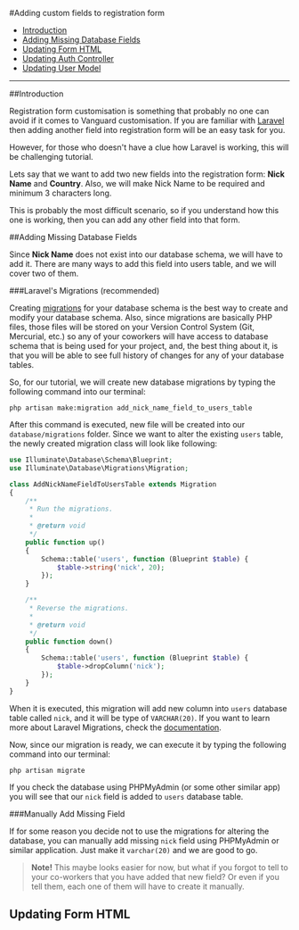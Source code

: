 #Adding custom fields to registration form

* [Introduction](#intro)
* [Adding Missing Database Fields](#database)
* [Updating Form HTML](#form-html)
* [Updating Auth Controller](#controller)
* [Updating User Model](#model)

---

##Introduction

Registration form customisation is something that probably no one can avoid if it comes to Vanguard customisation. If you are familiar with [Laravel](https://laravel.com/) then adding another field into registration form will be an easy task for you.

However,  for those who doesn't have a clue how Laravel is working, this will be challenging tutorial.

Lets say that we want to add two new fields into the registration form: **Nick Name** and **Country**.
Also, we will make Nick Name to be required and minimum 3 characters long.

This is probably the most difficult scenario, so if you understand how this one is working, then you can add any other field into that form.

##Adding Missing Database Fields

Since **Nick Name** does not exist into our database schema, we will have to add it. There are many ways to add this field into users table, and we will cover two of them.

###Laravel's Migrations (recommended)

Creating [migrations](https://laravel.com/docs/5.2/migrations) for your database schema is the best way to create and modify your database schema. Also, since migrations are basically PHP files, those files will be stored on your Version Control System (Git, Mercurial, etc.) so any of your coworkers will have access to database schema that is being used for your project, and, the best thing about it, is that you will be able to see full history of changes for any of your database tables.

So, for our tutorial, we will create new database migrations by typing the following command into our terminal:

```
php artisan make:migration add_nick_name_field_to_users_table
```

After this command is executed, new file will be created into our `database/migrations` folder. Since we want to alter the existing `users` table, the  newly created migration class will look like following:

```php
use Illuminate\Database\Schema\Blueprint;
use Illuminate\Database\Migrations\Migration;

class AddNickNameFieldToUsersTable extends Migration
{
    /**
     * Run the migrations.
     *
     * @return void
     */
    public function up()
    {
        Schema::table('users', function (Blueprint $table) {
            $table->string('nick', 20);
        });
    }

    /**
     * Reverse the migrations.
     *
     * @return void
     */
    public function down()
    {
        Schema::table('users', function (Blueprint $table) {
            $table->dropColumn('nick');
        });
    }
}

``` 

When it is executed, this migration will add new column into `users` database table called `nick`, and it will be type of `VARCHAR(20)`. If you want to learn more about Laravel Migrations, check the [documentation](https://laravel.com/docs/5.2/migrations#modifying-columns).

Now, since our migration is ready, we can execute it by typing the following command into our terminal:

```
php artisan migrate
```

If you check the database using PHPMyAdmin (or some other similar app) you will see that our `nick` field is added to `users` database table. 

###Manually Add Missing Field

If for some reason you decide not to use the migrations for altering the database, you can manually add missing `nick` field using PHPMyAdmin or similar application. Just make it `varchar(20)` and we are good to go.

>**Note!** This maybe looks easier for now, but what if you forgot to tell to your co-workers that you have added that new field? Or even if you tell them, each one of them will have to create it manually.

## Updating Form HTML

